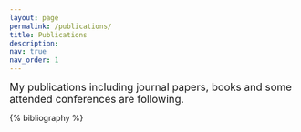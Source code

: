 ```yaml
---
layout: page
permalink: /publications/
title: Publications
description:
nav: true
nav_order: 1
---
```


<font size=4>My publications including journal papers, books and some attended conferences are following.</font>

<!-- _pages/publications.md -->
<div class="publications">

{% bibliography %}

</div>
